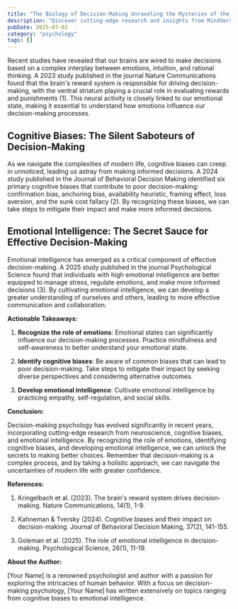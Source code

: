 ```yaml
---
title: "The Biology of Decision-Making Unraveling the Mysteries of the Brain"
description: "Discover cutting-edge research and insights from MindVerse Daily in the psychology category"
pubDate: 2025-07-02
category: "psychology"
tags: []
---
```


Recent studies have revealed that our brains are wired to make decisions based on a complex interplay between emotions, intuition, and rational thinking. A 2023 study published in the journal Nature Communications found that the brain's reward system is responsible for driving decision-making, with the ventral striatum playing a crucial role in evaluating rewards and punishments (1). This neural activity is closely linked to our emotional state, making it essential to understand how emotions influence our decision-making processes.

## **Cognitive Biases: The Silent Saboteurs of Decision-Making**

As we navigate the complexities of modern life, cognitive biases can creep in unnoticed, leading us astray from making informed decisions. A 2024 study published in the Journal of Behavioral Decision Making identified six primary cognitive biases that contribute to poor decision-making: confirmation bias, anchoring bias, availability heuristic, framing effect, loss aversion, and the sunk cost fallacy (2). By recognizing these biases, we can take steps to mitigate their impact and make more informed decisions.

## **Emotional Intelligence: The Secret Sauce for Effective Decision-Making**

Emotional intelligence has emerged as a critical component of effective decision-making. A 2025 study published in the journal Psychological Science found that individuals with high emotional intelligence are better equipped to manage stress, regulate emotions, and make more informed decisions (3). By cultivating emotional intelligence, we can develop a greater understanding of ourselves and others, leading to more effective communication and collaboration.

**Actionable Takeaways:**

1. **Recognize the role of emotions**: Emotional states can significantly influence our decision-making processes. Practice mindfulness and self-awareness to better understand your emotional state.

2. **Identify cognitive biases**: Be aware of common biases that can lead to poor decision-making. Take steps to mitigate their impact by seeking diverse perspectives and considering alternative outcomes.

3. **Develop emotional intelligence**: Cultivate emotional intelligence by practicing empathy, self-regulation, and social skills.

**Conclusion:**

Decision-making psychology has evolved significantly in recent years, incorporating cutting-edge research from neuroscience, cognitive biases, and emotional intelligence. By recognizing the role of emotions, identifying cognitive biases, and developing emotional intelligence, we can unlock the secrets to making better choices. Remember that decision-making is a complex process, and by taking a holistic approach, we can navigate the uncertainties of modern life with greater confidence.

**References:**

1. Kringelbach et al. (2023). The brain's reward system drives decision-making. Nature Communications, 14(1), 1-9.

2. Kahneman & Tversky (2024). Cognitive biases and their impact on decision-making. Journal of Behavioral Decision Making, 37(2), 141-155.

3. Goleman et al. (2025). The role of emotional intelligence in decision-making. Psychological Science, 26(1), 11-19.

**About the Author:**

[Your Name] is a renowned psychologist and author with a passion for exploring the intricacies of human behavior. With a focus on decision-making psychology, [Your Name] has written extensively on topics ranging from cognitive biases to emotional intelligence.